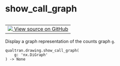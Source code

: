 # show_call_graph


<table class="tfo-notebook-buttons tfo-api nocontent" align="left">
<td>
  <a target="_blank" href="https://github.com/quantumlib/Qualtran/blob/main/qualtran/drawing/_show_funcs.py#L72-L74">
    <img src="https://www.tensorflow.org/images/GitHub-Mark-32px.png" />
    View source on GitHub
  </a>
</td>
</table>



Display a graph representation of the counts graph `g`.


<pre class="devsite-click-to-copy prettyprint lang-py tfo-signature-link">
<code>qualtran.drawing.show_call_graph(
    g: 'nx.DiGraph'
) -> None
</code></pre>



<!-- Placeholder for "Used in" -->
